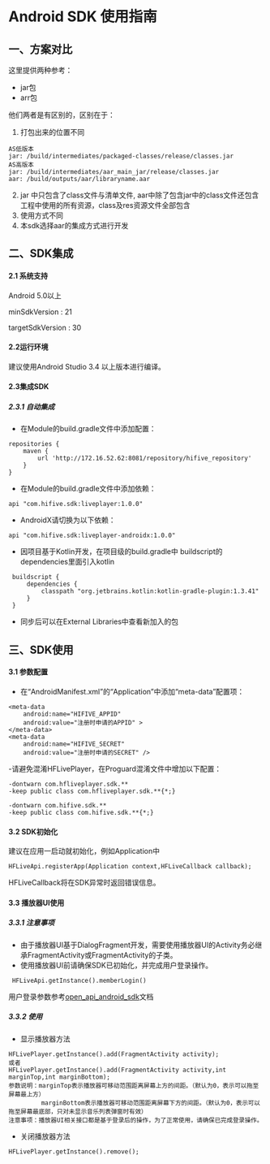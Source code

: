 

# Android SDK 使用指南
## 一、方案对比

这里提供两种参考：
- jar包
- arr包

他们两者是有区别的，区别在于：
1. 打包出来的位置不同

```
AS低版本
jar: /build/intermediates/packaged-classes/release/classes.jar
AS高版本
jar: /build/intermediates/aar_main_jar/release/classes.jar
aar: /build/outputs/aar/libraryname.aar
```
2. jar 中只包含了class文件与清单文件,
aar中除了包含jar中的class文件还包含工程中使用的所有资源，class及res资源文件全部包含
3. 使用方式不同
4. 本sdk选择aar的集成方式进行开发


## 二、SDK集成

#### 2.1 系统支持

Android 5.0以上

minSdkVersion    : 21

targetSdkVersion : 30

#### 2.2运行环境

建议使用Android Studio 3.4 以上版本进行编译。

#### 2.3集成SDK
##### 2.3.1 自动集成

 - 在Module的build.gradle文件中添加配置：
```
repositories {
    maven {
        url 'http://172.16.52.62:8081/repository/hifive_repository'
    }
}
```
- 在Module的build.gradle文件中添加依赖：
```
api "com.hifive.sdk:liveplayer:1.0.0"
```
- AndroidX请切换为以下依赖：
```
api "com.hifive.sdk:liveplayer-androidx:1.0.0"
```

- 因项目基于Kotlin开发，在项目级的build.gradle中 buildscript的dependencies里面引入kotlin
```
 buildscript {
     dependencies {
         classpath "org.jetbrains.kotlin:kotlin-gradle-plugin:1.3.41"
     }
 }
```
- 同步后可以在External Libraries中查看新加入的包

## 三、SDK使用

#### 3.1 参数配置

- 在“AndroidManifest.xml”的“Application”中添加“meta-data”配置项：
```
<meta-data
    android:name="HIFIVE_APPID"
    android:value="注册时申请的APPID" >
</meta-data>
<meta-data
    android:name="HIFIVE_SECRET"
    android:value="注册时申请的SECRET" />
```

-请避免混淆HFLivePlayer，在Proguard混淆文件中增加以下配置：
```
-dontwarn com.hfliveplayer.sdk.**
-keep public class com.hfliveplayer.sdk.**{*;}

-dontwarn com.hifive.sdk.**
-keep public class com.hifive.sdk.**{*;}
```

#### 3.2 SDK初始化
建议在应用一启动就初始化，例如Application中

```
HFLiveApi.registerApp(Application context,HFLiveCallback callback);
```
HFLiveCallback将在SDK异常时返回错误信息。

#### 3.3 播放器UI使用

##### 3.3.1 注意事项
- 由于播放器UI基于DialogFragment开发，需要使用播放器UI的Activity务必继承FragmentActivity或FragmentActivity的子类。
- 使用播放器UI前请确保SDK已初始化，并完成用户登录操作。
```
 HFLiveApi.getInstance().memberLogin()
```
用户登录参数参考[open_api_android_sdk](https://gitlab.ilongyuan.cn/hifive/open_api_android_sdk/-/blob/master/hifivesdk/ReadMe.md)文档

##### 3.3.2 使用

- 显示播放器方法

```
HFLivePlayer.getInstance().add(FragmentActivity activity);
或者
HFLivePlayer.getInstance().add(FragmentActivity activity,int marginTop,int marginBottom);
参数说明：marginTop表示播放器可移动范围距离屏幕上方的间距。（默认为0，表示可以拖至屏幕最上方）
         marginBottom表示播放器可移动范围距离屏幕下方的间距。（默认为0，表示可以拖至屏幕最底部，只对未显示音乐列表弹窗时有效）
注意事项：播放器UI相关接口都是基于登录后的操作，为了正常使用，请确保已完成登录操作。
```
- 关闭播放器方法
```
HFLivePlayer.getInstance().remove();
```













